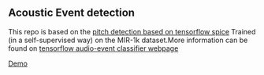 ## Acoustic Event detection

This repo is based on the [pitch detection based on tensorflow spice](https://tfhub.dev/google/tfjs-model/spice/2/default/1) Trained (in a self-supervised way) on the MIR-1k dataset.More information can be found on [tensorflow audio-event classifier webpage](https://tfhub.dev/google/tfjs-model/spice/2/default/1)

[Demo](http://rizwanishaq.github.io/pitch-detection)
